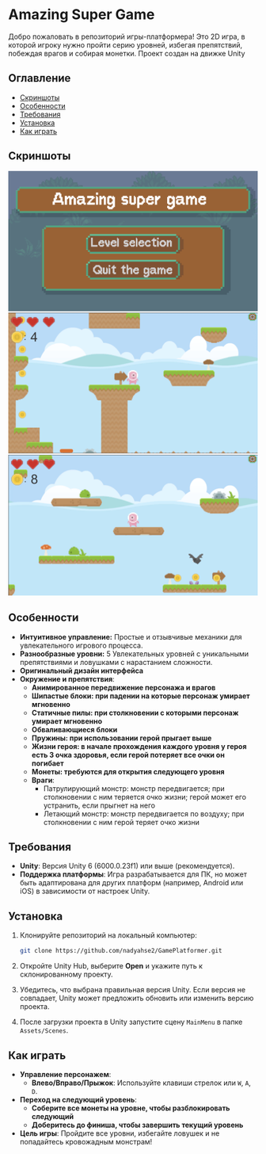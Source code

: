 # Amazing Super Game

Добро пожаловать в репозиторий игры-платформера! Это 2D игра, в которой игроку нужно пройти серию уровней, избегая препятствий, побеждая врагов и собирая монетки. 
Проект создан на движке Unity

## Оглавление

- [Скриншоты](#скриншоты)
- [Особенности](#особенности)
- [Требования](#требования)
- [Установка](#установка)
- [Как играть](#как-играть)

## Скриншоты

![Скриншот игры 1](Images/screen1.png)
![Скриншот игры 2](Images/screen2.png)
![Скриншот игры 3](Images/screen3.png)

## Особенности

- **Интуитивное управление:** Простые и отзывчивые механики для увлекательного игрового процесса.
- **Разнообразные уровни:** 5 Увлекательных уровней с уникальными препятствиями и ловушками с нарастанием сложности.
- **Оригинальный дизайн интерфейса**
- **Окружение и препятствия**:
    - **Анимированное передвижение персонажа и врагов**
    - **Шипастые блоки: при падении на которые персонаж умирает мгновенно**
    - **Статичные пилы: при столкновении с которыми персонаж умирает мгновенно**
    - **Обваливающиеся блоки**
    - **Пружины: при использовании герой прыгает выше**
    - **Жизни героя: в начале прохождения каждого уровня у героя есть 3 очка здоровья, если герой потеряет все очки он погибает**
    - **Монеты: требуются для открытия следующего уровня**
    - **Враги**:
      - Патрулирующий монстр: монстр передвигается; при столкновении с ним теряется очко жизни; герой может его устранить, если прыгнет на него
      - Летающий монстр: монстр передвигается по воздуху; при столкновении с ним герой теряет очко жизни

## Требования

- **Unity**: Версия Unity 6 (6000.0.23f1) или выше (рекомендуется).
- **Поддержка платформы**: Игра разрабатывается для ПК, но может быть адаптирована для других платформ (например, Android или iOS) в зависимости от настроек Unity.

## Установка

1. Клонируйте репозиторий на локальный компьютер:
    ```bash
    git clone https://github.com/nadyahse2/GamePlatformer.git
    ```

2. Откройте Unity Hub, выберите **Open** и укажите путь к склонированному проекту.

3. Убедитесь, что выбрана правильная версия Unity. Если версия не совпадает, Unity может предложить обновить или изменить версию проекта.

4. После загрузки проекта в Unity запустите сцену `MainMenu` в папке `Assets/Scenes`.

## Как играть

- **Управление персонажем**:
    - **Влево/Вправо/Прыжок**: Используйте клавиши стрелок или `W`, `A`, `D`.
- **Переход на следующий уровень**:
    - **Соберите все монеты на уровне, чтобы разблокировать следующий**
    - **Доберитесь до финиша, чтобы завершить текущий уровень** 
- **Цель игры**: Пройдите все уровни, избегайте ловушек и не попадайтесь кровожадным монстрам!
